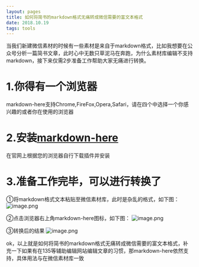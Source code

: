 ```yaml
---
layout: pages
title: 如何将简书的markdown格式无痛转成微信需要的富文本格式
date: 2018.10.19
tags: tools
---
```


当我们新建微信素材的时候有一些素材是来自于markdown格式，比如我想要在公众号分析一篇简书文章，此时心中无数只草泥马在奔跑，为什么素材库编辑不支持markdown，接下来仅需2步准备工作帮助大家无痛进行转换。

# 1.你得有一个浏览器
markdown-here支持Chrome,FireFox,Opera,Safari，请在四个中选择一个你感兴趣的或者你在使用的浏览器
# 2.安装[markdown-here](https://markdown-here.com/)
在官网上根据您的浏览器自行下载插件并安装
# 3.准备工作完毕，可以进行转换了

①将markdown格式文本粘贴至微信素材库，此时是杂乱的格式，如下图：
![image.png](https://upload-images.jianshu.io/upload_images/10783308-c80399c8d5f58d85.png?imageMogr2/auto-orient/strip%7CimageView2/2/w/1240)

②点击浏览器右上角markdown-here图标，如下图：
![image.png](https://upload-images.jianshu.io/upload_images/10783308-75b11367a3fb9a5a.png?imageMogr2/auto-orient/strip%7CimageView2/2/w/1240)

③转换后的结果
![image.png](https://upload-images.jianshu.io/upload_images/10783308-24a0ad4eb3a7444f.png?imageMogr2/auto-orient/strip%7CimageView2/2/w/1240)

ok，以上就是如何将简书的markdown格式无痛转成微信需要的富文本格式，补充一下如果有在135等辅助编辑网站编辑文章的习惯，那markdown-here依然支持，具体用法与在微信素材库一致

